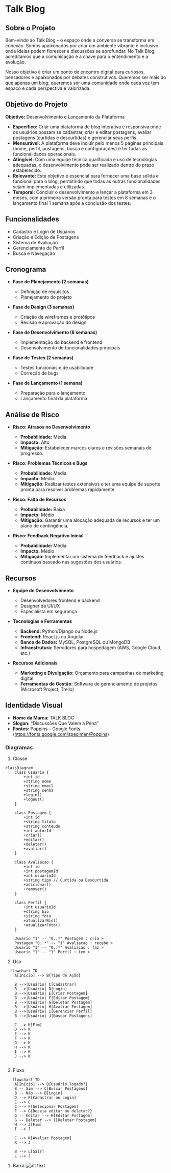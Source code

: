 # Talk Blog

## Sobre o Projeto

Bem-vindo ao Talk Blog – o espaço onde a conversa se transforma em conexão. Somos apaixonados por criar um ambiente vibrante e inclusivo onde ideias podem florescer e discussões se aprofundar. No Talk Blog, acreditamos que a comunicação é a chave para o entendimento e a evolução.

Nosso objetivo é criar um ponto de encontro digital para curiosos, pensadores e apaixonados por debates construtivos. Queremos ser mais do que apenas um blog; queremos ser uma comunidade onde cada voz tem espaço e cada perspectiva é valorizada.

## Objetivo do Projeto

**Objetivo:** Desenvolvimento e Lançamento da Plataforma

- **Específico:** Criar uma plataforma de blog interativa e responsiva onde os usuários possam se cadastrar, criar e editar postagens, avaliar postagens (curtidas e descurtidas) e gerenciar seus perfis.
- **Mensurável:** A plataforma deve incluir pelo menos 5 páginas principais (home, perfil, postagens, busca e configurações) e ter todas as funcionalidades operacionais.
- **Atingível:** Com uma equipe técnica qualificada e uso de tecnologias adequadas, o desenvolvimento pode ser realizado dentro do prazo estabelecido.
- **Relevante:** Este objetivo é essencial para fornecer uma base sólida e funcional para o blog, permitindo que todas as outras funcionalidades sejam implementadas e utilizadas.
- **Temporal:** Concluir o desenvolvimento e lançar a plataforma em 3 meses, com a primeira versão pronta para testes em 8 semanas e o lançamento final 1 semana após a conclusão dos testes.

## Funcionalidades

- Cadastro e Login de Usuários
- Criação e Edição de Postagens
- Sistema de Avaliação
- Gerenciamento de Perfil
- Busca e Navegação

## Cronograma

- **Fase de Planejamento (2 semanas)**
  - Definição de requisitos
  - Planejamento do projeto

- **Fase de Design (3 semanas)**
  - Criação de wireframes e protótipos
  - Revisão e aprovação do design

- **Fase de Desenvolvimento (8 semanas)**
  - Implementação do backend e frontend
  - Desenvolvimento de funcionalidades principais

- **Fase de Testes (2 semanas)**
  - Testes funcionais e de usabilidade
  - Correção de bugs

- **Fase de Lançamento (1 semana)**
  - Preparação para o lançamento
  - Lançamento final da plataforma

## Análise de Risco

- **Risco: Atrasos no Desenvolvimento**
  - **Probabilidade:** Média
  - **Impacto:** Alto
  - **Mitigação:** Estabelecer marcos claros e revisões semanais do progresso.

- **Risco: Problemas Técnicos e Bugs**
  - **Probabilidade:** Média
  - **Impacto:** Médio
  - **Mitigação:** Realizar testes extensivos e ter uma equipe de suporte pronta para resolver problemas rapidamente.

- **Risco: Falta de Recursos**
  - **Probabilidade:** Baixa
  - **Impacto:** Médio
  - **Mitigação:** Garantir uma alocação adequada de recursos e ter um plano de contingência.

- **Risco: Feedback Negativo Inicial**
  - **Probabilidade:** Média
  - **Impacto:** Médio
  - **Mitigação:** Implementar um sistema de feedback e ajustes contínuos baseado nas sugestões dos usuários.

## Recursos

- **Equipe de Desenvolvimento**
  - Desenvolvedores frontend e backend
  - Designer de UI/UX
  - Especialista em segurança

- **Tecnologias e Ferramentas**
  - **Backend:** Python/Django ou Node.js
  - **Frontend:** React.js ou Angular
  - **Banco de Dados:** MySQL, PostgreSQL ou MongoDB
  - **Infraestrutura:** Servidores para hospedagem (AWS, Google Cloud, etc.)

- **Recursos Adicionais**
  - **Marketing e Divulgação:** Orçamento para campanhas de marketing digital
  - **Ferramentas de Gestão:** Software de gerenciamento de projetos (Microsoft Project, Trello)

## Identidade Visual

- **Nome da Marca:** TALK BLOG
- **Slogan:** “Discussões Que Valem a Pena”
- **Fontes:** Poppins – Google Fonts (https://fonts.google.com/specimen/Poppins)

### Diagramas

1. Classe

```mermaid
classDiagram
    class Usuario {
        +int id
        +string nome
        +string email
        +string senha
        +login()
        +logout()
    }

    class Postagem {
        +int id
        +string titulo
        +string conteudo
        +int autorId
        +criar()
        +editar()
        +deletar()
        +avaliar()
    }

    class Avaliacao {
        +int id
        +int postagemId
        +int usuarioId
        +string tipo // Curtida ou Descurtida
        +adicionar()
        +remover()
    }

    class Perfil {
        +int usuarioId
        +string bio
        +string foto
        +atualizarBio()
        +atualizarFoto()
    }

    Usuario "1" -- "0..*" Postagem : cria >
    Postagem "0..*" -- "1" Avaliacao : recebe >
    Usuario "1" -- "0..*" Avaliacao : faz >
    Usuario "1" -- "1" Perfil : tem >

```

  2. Uso
```mermaid
  flowchart TD
    A[Início] --> B{Tipo de Ação}

    B -->|Usuário| C[Cadastrar]
    B -->|Usuário| D[Login]
    B -->|Usuário| E[Criar Postagem]
    B -->|Usuário| F[Editar Postagem]
    B -->|Usuário| G[Deletar Postagem]
    B -->|Usuário| H[Avaliar Postagem]
    B -->|Usuário| I[Gerenciar Perfil]
    B -->|Usuário| J[Buscar Postagens]

    C --> K[Fim]
    D --> K
    E --> K
    F --> K
    G --> K
    H --> K
    I --> K
    J --> K


```

  3. Fluxo
```mermaid
   flowchart TD
    A[Início] --> B{Usuário logado?}
    B -- Sim --> C[Buscar Postagens]
    B -- Não --> D[Login]
    D --> E[Cadastrar ou Login]
    E --> C
    C --> F[Selecionar Postagem]
    F --> G{Deseja editar ou deletar?}
    G -- Editar --> H[Editar Postagem]
    G -- Deletar --> I[Deletar Postagem]
    H --> J[Fim]
    I --> J

    C --> K[Avaliar Postagem]
    K --> J

    B --> L[Sair]
    L --> J

```
1. Baixa
![alt text](Capturar.PNG)

